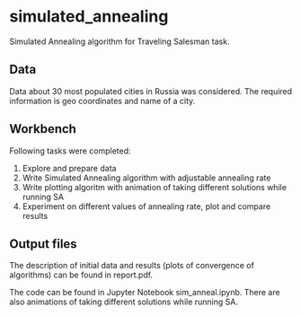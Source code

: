 # simulated_annealing
Simulated Annealing algorithm for Traveling Salesman task.

## Data

Data about 30 most populated cities in Russia was considered. The required information is geo coordinates and name of a city.

## Workbench

Following tasks were completed:
1. Explore and prepare data
2. Write Simulated Annealing algorithm with adjustable annealing rate
3. Write plotting algoritm with animation of taking different solutions while running SA
4. Experiment on different values of annealing rate, plot and compare results

## Output files

The description of initial data and results (plots of convergence of algorithms) can be found in report.pdf. 

The code can be found in Jupyter Notebook sim_anneal.ipynb. There are also animations of taking different solutions while running SA.
